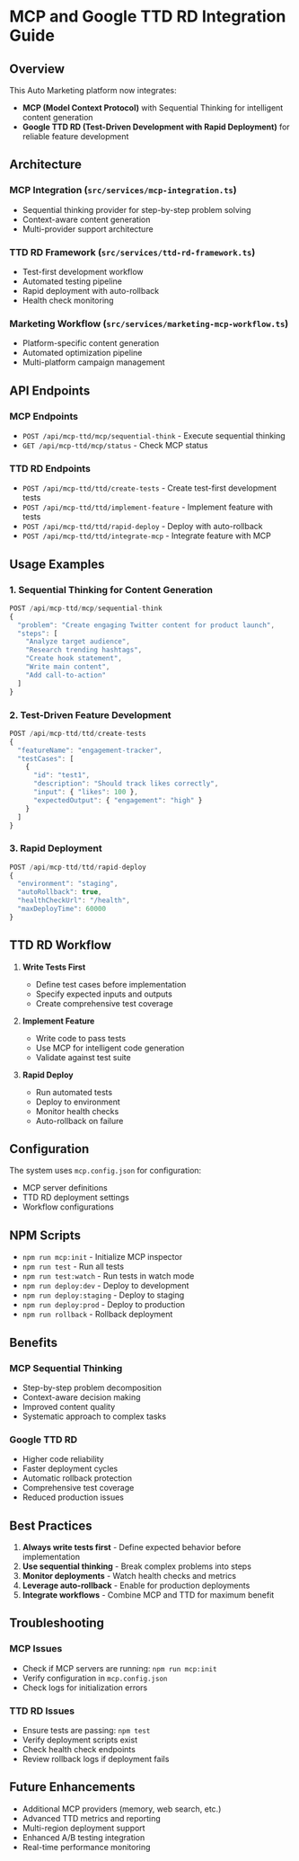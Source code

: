 # MCP and Google TTD RD Integration Guide

## Overview

This Auto Marketing platform now integrates:
- **MCP (Model Context Protocol)** with Sequential Thinking for intelligent content generation
- **Google TTD RD (Test-Driven Development with Rapid Deployment)** for reliable feature development

## Architecture

### MCP Integration (`src/services/mcp-integration.ts`)
- Sequential thinking provider for step-by-step problem solving
- Context-aware content generation
- Multi-provider support architecture

### TTD RD Framework (`src/services/ttd-rd-framework.ts`)
- Test-first development workflow
- Automated testing pipeline
- Rapid deployment with auto-rollback
- Health check monitoring

### Marketing Workflow (`src/services/marketing-mcp-workflow.ts`)
- Platform-specific content generation
- Automated optimization pipeline
- Multi-platform campaign management

## API Endpoints

### MCP Endpoints
- `POST /api/mcp-ttd/mcp/sequential-think` - Execute sequential thinking
- `GET /api/mcp-ttd/mcp/status` - Check MCP status

### TTD RD Endpoints
- `POST /api/mcp-ttd/ttd/create-tests` - Create test-first development tests
- `POST /api/mcp-ttd/ttd/implement-feature` - Implement feature with tests
- `POST /api/mcp-ttd/ttd/rapid-deploy` - Deploy with auto-rollback
- `POST /api/mcp-ttd/ttd/integrate-mcp` - Integrate feature with MCP

## Usage Examples

### 1. Sequential Thinking for Content Generation
```javascript
POST /api/mcp-ttd/mcp/sequential-think
{
  "problem": "Create engaging Twitter content for product launch",
  "steps": [
    "Analyze target audience",
    "Research trending hashtags",
    "Create hook statement",
    "Write main content",
    "Add call-to-action"
  ]
}
```

### 2. Test-Driven Feature Development
```javascript
POST /api/mcp-ttd/ttd/create-tests
{
  "featureName": "engagement-tracker",
  "testCases": [
    {
      "id": "test1",
      "description": "Should track likes correctly",
      "input": { "likes": 100 },
      "expectedOutput": { "engagement": "high" }
    }
  ]
}
```

### 3. Rapid Deployment
```javascript
POST /api/mcp-ttd/ttd/rapid-deploy
{
  "environment": "staging",
  "autoRollback": true,
  "healthCheckUrl": "/health",
  "maxDeployTime": 60000
}
```

## TTD RD Workflow

1. **Write Tests First**
   - Define test cases before implementation
   - Specify expected inputs and outputs
   - Create comprehensive test coverage

2. **Implement Feature**
   - Write code to pass tests
   - Use MCP for intelligent code generation
   - Validate against test suite

3. **Rapid Deploy**
   - Run automated tests
   - Deploy to environment
   - Monitor health checks
   - Auto-rollback on failure

## Configuration

The system uses `mcp.config.json` for configuration:
- MCP server definitions
- TTD RD deployment settings
- Workflow configurations

## NPM Scripts

- `npm run mcp:init` - Initialize MCP inspector
- `npm run test` - Run all tests
- `npm run test:watch` - Run tests in watch mode
- `npm run deploy:dev` - Deploy to development
- `npm run deploy:staging` - Deploy to staging
- `npm run deploy:prod` - Deploy to production
- `npm run rollback` - Rollback deployment

## Benefits

### MCP Sequential Thinking
- Step-by-step problem decomposition
- Context-aware decision making
- Improved content quality
- Systematic approach to complex tasks

### Google TTD RD
- Higher code reliability
- Faster deployment cycles
- Automatic rollback protection
- Comprehensive test coverage
- Reduced production issues

## Best Practices

1. **Always write tests first** - Define expected behavior before implementation
2. **Use sequential thinking** - Break complex problems into steps
3. **Monitor deployments** - Watch health checks and metrics
4. **Leverage auto-rollback** - Enable for production deployments
5. **Integrate workflows** - Combine MCP and TTD for maximum benefit

## Troubleshooting

### MCP Issues
- Check if MCP servers are running: `npm run mcp:init`
- Verify configuration in `mcp.config.json`
- Check logs for initialization errors

### TTD RD Issues
- Ensure tests are passing: `npm test`
- Verify deployment scripts exist
- Check health check endpoints
- Review rollback logs if deployment fails

## Future Enhancements

- Additional MCP providers (memory, web search, etc.)
- Advanced TTD metrics and reporting
- Multi-region deployment support
- Enhanced A/B testing integration
- Real-time performance monitoring